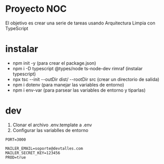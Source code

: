 # Proyecto NOC

El objetivo es crear una serie de tareas usando Arquitectura Limpia con TypeScript

# instalar
- npm init -y (para crear el package.json)
- npm i -D typescript @types/node ts-node-dev rimraf (instalar typescript)
- npx tsc --init --outDir dist/ --rootDir src (crear un directorio de salida)
- npm i dotenv (para manejar las variables de entorno)
- npm i env-var (para parsear las variables de entorno y tiparlas)

# dev
1. Clonar el archivo .env.template a .env
2. Configurar las variablles de entorno
```
PORT=3000

MAILER_EMAIL=soporte@devtalles.com
MAILER_SECRET_KEY=123456
PROD=true
```
